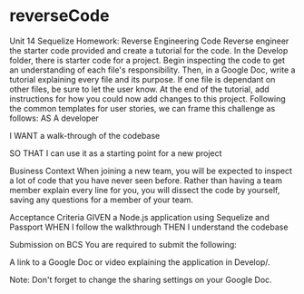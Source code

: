 # reverseCode

Unit 14 Sequelize Homework: Reverse Engineering Code
Reverse engineer the starter code provided and create a tutorial for the code.
In the Develop folder, there is starter code for a project. Begin inspecting the code to get an understanding of each file's responsibility. Then, in a Google Doc, write a tutorial explaining every file and its purpose. If one file is dependant on other files, be sure to let the user know.
At the end of the tutorial, add instructions for how you could now add changes to this project.
Following the common templates for user stories, we can frame this challenge as follows:
AS A developer

I WANT a walk-through of the codebase

SO THAT I can use it as a starting point for a new project

Business Context
When joining a new team, you will be expected to inspect a lot of code that you have never seen before. Rather than having a team member explain every line for you, you will dissect the code by yourself, saving any questions for a member of your team.

Acceptance Criteria
GIVEN a Node.js application using Sequelize and Passport
WHEN I follow the walkthrough
THEN I understand the codebase


Submission on BCS
You are required to submit the following:

A link to a Google Doc or video explaining the application in Develop/.

Note: Don't forget to change the sharing settings on your Google Doc.
